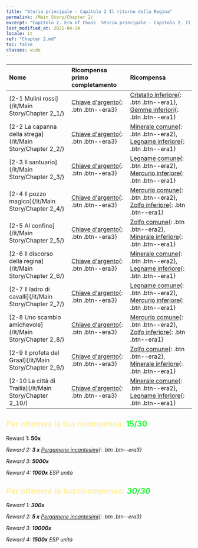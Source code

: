 ```yaml
---
title: "Storia principale - Capitolo 2 Il ritorno della Regina"
permalink: /Main Story/Chapter 2/
excerpt: "Capitolo 2. Era of Chaos  Storia principale - Capitolo 2. Il ritorno della Regina"
last_modified_at: 2021-04-14
locale: it
ref: "Chapter 2.md"
toc: false
classes: wide
---
```


  | Nome |  Ricompensa primo completamento | Ricompensa |
  |:------------|:------------|:------------| 
  | [2-1 Mulini rossi](/it/Main Story/Chapter 2_1/) | [Chiave d'argento](/it/Items/con_693/){: .btn .btn--era3} | [Cristallo inferiore](/it/Items/mat_5/){: .btn .btn--era1}, [Gemme inferiori](/it/Items/mat_4/){: .btn .btn--era1} |
  | [2-2 La capanna della strega](/it/Main Story/Chapter 2_2/) | [Chiave d'argento](/it/Items/con_693/){: .btn .btn--era3} | [Minerale comune](/it/Items/mat_6/){: .btn .btn--era2}, [Legname inferiore](/it/Items/mat_1/){: .btn .btn--era1} |
  | [2-3 Il santuario](/it/Main Story/Chapter 2_3/) | [Chiave d'argento](/it/Items/con_693/){: .btn .btn--era3} | [Legname comune](/it/Items/mat_7/){: .btn .btn--era2}, [Mercurio inferiore](/it/Items/mat_2/){: .btn .btn--era1} |
  | [2-4 Il pozzo magico](/it/Main Story/Chapter 2_4/) | [Chiave d'argento](/it/Items/con_693/){: .btn .btn--era3} | [Mercurio comune](/it/Items/mat_8/){: .btn .btn--era2}, [Zolfo inferiore](/it/Items/mat_3/){: .btn .btn--era1} |
  | [2-5 Al confine](/it/Main Story/Chapter 2_5/) | [Chiave d'argento](/it/Items/con_693/){: .btn .btn--era3} | [Zolfo comune](/it/Items/mat_9/){: .btn .btn--era2}, [Minerale inferiore](/it/Items/mat_1/){: .btn .btn--era1} |
  | [2-6 Il discorso della regina](/it/Main Story/Chapter 2_6/) | [Chiave d'argento](/it/Items/con_693/){: .btn .btn--era3} | [Minerale comune](/it/Items/mat_6/){: .btn .btn--era2}, [Legname inferiore](/it/Items/mat_1/){: .btn .btn--era1} |
  | [2-7 Il ladro di cavalli](/it/Main Story/Chapter 2_7/) | [Chiave d'argento](/it/Items/con_693/){: .btn .btn--era3} | [Legname comune](/it/Items/mat_7/){: .btn .btn--era2}, [Mercurio inferiore](/it/Items/mat_2/){: .btn .btn--era1} |
  | [2-8 Uno scambio amichevole](/it/Main Story/Chapter 2_8/) | [Chiave d'argento](/it/Items/con_693/){: .btn .btn--era3} | [Mercurio comune](/it/Items/mat_8/){: .btn .btn--era2}, [Zolfo inferiore](/it/Items/mat_3/){: .btn .btn--era1} |
  | [2-9 Il profeta del Graal](/it/Main Story/Chapter 2_9/) | [Chiave d'argento](/it/Items/con_693/){: .btn .btn--era3} | [Zolfo comune](/it/Items/mat_9/){: .btn .btn--era2}, [Minerale inferiore](/it/Items/mat_1/){: .btn .btn--era1} |
  | [2-10 La città di Trailia](/it/Main Story/Chapter 2_10/) | [Chiave d'argento](/it/Items/con_693/){: .btn .btn--era3} | [Minerale comune](/it/Items/mat_6/){: .btn .btn--era2}, [Legname inferiore](/it/Items/mat_1/){: .btn .btn--era1} |


## <span style="color: #ffeea0">Per ottenere la tua ricompensa: </span><span style="color: #27f73a">15/30</span>

 Reward 1:  **50x** <i class="fas fa-gem"/>

 Reward 2: **3 x** [Pergamene incantesimi](/it/Items/con_694/){: .btn .btn--era3}

 Reward 3:  **5000x** <i class="fas fa-coins"/>

 Reward 4:  **1000x** ESP unità



## <span style="color: #ffeea0">Per ottenere la tua ricompensa: </span><span style="color: #27f73a">30/30</span>

 Reward 1:  **300x** <i class="fas fa-gem"/>

 Reward 2: **5 x** [Pergamene incantesimi](/it/Items/con_694/){: .btn .btn--era3}

 Reward 3:  **10000x** <i class="fas fa-coins"/>

 Reward 4:  **1500x** ESP unità

